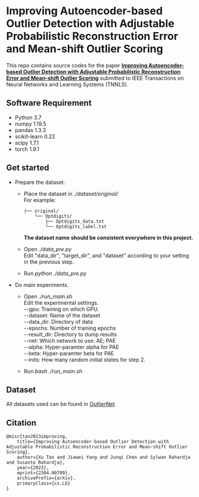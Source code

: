 
# Improving Autoencoder-based Outlier Detection with Adjustable Probabilistic Reconstruction Error and Mean-shift Outlier Scoring

This repo contains source codes for the paper [**Improving Autoencoder-based Outlier Detection with Adjustable Probabilistic Reconstruction Error and Mean-shift Outlier Scoring**](http://arxiv.org/abs/2304.00709) submitted to IEEE Transactions on Neural Networks and Learning Systems (TNNLS).

  

## Software Requirement

* Python 3.7
* numpy 1.19.5
* pandas 1.3.3
* scikit-learn 0.22
* scipy 1.7.1
* torch 1.9.1
  

## Get started

* Prepare the dataset.
    * Place the dataset in *./dataset/original/* \
        For example:
        ```
        ├── original/
            └── Optdigits/
                ├── Optdigits_data.txt
                └── Optdigits_label.txt
        ```
        **The dataset name should be consistent everywhere in this project.**

    * Open *./data_pre.py* \
        Edit "data_dir", "target_dir", and "dataset" according to your setting in the previous step.

    * Run *python ./data_pre.py*

* Do main experiments.
    * Open *./run_main.sh* \
        Edit the experimental settings. \
        --gpu: Training on which GPU. \
        --dataset: Name of the dataset \
        --data_dir: Directory of data \
        --epochs: Number of training epochs \
        --result_dir: Directory to dump results \
        --net: Which network to use: AE; PAE \
        --alpha: Hyper-paramter alpha for PAE \
        --beta: Hyper-paramter beta for PAE \
        --inits: How many random initial states for step 2.

    * Run *bash ./run_main.sh*

## Dataset
All datasets used can be found in [OutlierNet](https://www.OutlierNet.com).


## Citation
```
@misc{tan2023improving,
    title={Improving Autoencoder-based Outlier Detection with Adjustable Probabilistic Reconstruction Error and Mean-shift Outlier Scoring},
    author={Xu Tan and Jiawei Yang and Junqi Chen and Sylwan Rahardja and Susanto Rahardja},
    year={2023},
    eprint={2304.00709},
    archivePrefix={arXiv},
    primaryClass={cs.LG}
}
```
